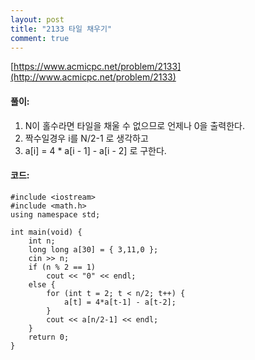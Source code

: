 ```yaml
---
layout: post
title: "2133 타일 채우기"
comment: true
---
```

[https://www.acmicpc.net/problem/2133](http://www.acmicpc.net/problem/2133)

#### **풀이:**
1. N이 홀수라면 타일을 채울 수 없으므로 언제나 0을 출력한다.
2. 짝수일경우 i를 N/2-1 로 생각하고
3. a[i] = 4 * a[i - 1] - a[i - 2] 로 구한다.

#### **코드:**

```
#include <iostream>
#include <math.h>
using namespace std;

int main(void) {
	int n;
	long long a[30] = { 3,11,0 };
	cin >> n;
	if (n % 2 == 1)
		cout << "0" << endl;
	else {
		for (int t = 2; t < n/2; t++) {
			a[t] = 4*a[t-1] - a[t-2];
		}
		cout << a[n/2-1] << endl;
	}
	return 0;
}
```

